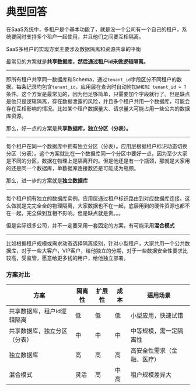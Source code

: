 # 典型回答


在SaaS系统中，多租户是个基本功能了，就是没一个公司有一个自己的租户，系统要同时支持多个租户一起使用，并且他们之间要互相隔离。



SaaS多租户的实现方案主要涉及数据隔离和资源共享的平衡



最常见的方案就是**共享数据库，然后通过租户id来做逻辑隔离。**

****

即所有租户共享同一数据库和Schema，通过`tenant_id`字段区分不同租户的数据。每条记录均包含`tenant_id`，应用层在查询时自动附加`WHERE tenant_id = ?`条件。这个方案是最常见的，因为他足够简单，只需要加个字段就行了。但是缺点是他只是逻辑隔离，存在数据泄露的风险，并且多个租户共用一个数据库，可能会存在互相影响的情况。比如某个租户数据量大、请求量大可能占用一些公共的数据库资源。



那么，好一点的方案是**共享数据库，独立分区（分表）。**

****

每个租户在同一个数据库中拥有独立分区（分表）。应用层根据租户标识动态切换分区（分表）。这个方案就比在一个数据库同一个分区中要好一点，因为至少大家是不同的分区，数据在物理上是隔离开的。但是他还是有一个瓶颈，那就是大家用的还是同一个数据库，单数据库连接数还是可能成为瓶颈。





那么，进一步的方案就是**独立数据库**

****

每个租户拥有独立的数据库实例，应用层通过租户标识路由到对应数据库连接。这么做就是完完全全的物理隔离，大家数据也不在一起，底层用到的硬件资源也都不在一起，完全做到互相不影响。但是缺点就是贵。。。





但是实际很多公司，并不一定要采用一套固定的方案，有可能采用**混合模式**

****

比如根据租户规模或需求动态选择隔离级别，针对小型租户，大家共用一个公共数据库，对于一些大客户，VIP客户，给他独立的分期，对于一些数据安全性要求比较高，受监管，愿意给更多钱的用户，给他独立部署。

### 
### **方案对比**
| **方案** | **隔离性** | **扩展性** | **成本** | **适用场景** |
| --- | --- | --- | --- | --- |
| 共享数据库，租户id逻辑隔离 | 低 | 低 | 低 | 小型应用，快速试错 |
| 共享数据库，独立分区（分表） | 中 | 中 | 中 | 中等规模，需一定隔离性 |
| 独立数据库 | 高 | 高 | 高 | 高安全性需求（金融、医疗） |
| 混合模式 | 灵活 | 高 | 中高 | 租户规模差异大 |




